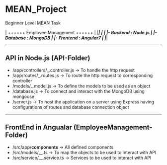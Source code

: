 # MEAN_Project
Beginner Level MEAN Task

| ++++++ Employee Management ++++++ |
|___________________________________|
|                                   |
|- Backend : Node.js                | 
|- Database : MongoDB               |
|- Frontend : Angular7              |
|___________________________________|

-------------------------------------------------------------------------------------------
API in Node.js (API-Folder)
-------------------------------------------------------------------------------------------
- /app/controllers/_.controller.js 
	-> To handle the http request 
- /app/routes/_.routes.js 
	-> To route the http request to corresponding controller
- /models/_.model.js 
	-> To define the models to be used as an object
- /database.js 
	-> To connect and interact with the MongoDB using mongoose
- /server.js 
	-> To host the application on a server using Express having configurations of routes and database connection object
	
	
	
-------------------------------------------------------------------------------------------
FrontEnd in Angualar (EmployeeManagement-Folder)
-------------------------------------------------------------------------------------------

- /src/app/__components__ 
	-> All defined components
- /src/models/__.ts
	-> To map the objects to be used to interact with API
- /src/service/__.service.ts
	-> Services to be used to interact with API
